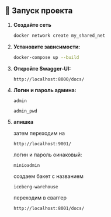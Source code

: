 ## 🚀 Запуск проекта  

1. **Создайте сеть**
   ```bash
   docker network create my_shared_net
   ```

2. **Установите зависимости:**  
   ```bash
   docker-compose up --build
   ```
3. **Откройте Swagger-UI:**  
   ```
   http://localhost:8000/docs/
   ```
4. **Логин и пароль админа:**  
   ```
   admin
   ```
   ```
   admin_pwd
   ```
5. **апишка**

   затем переходим на
   ```
   http://localhost:9001/
   ```
   логин и пароль оинаковый:
   ```
   minioadmin
   ```
   создаем бакет с названием 
   ```
   iceberg-warehouse
   ```
   переходим в сваггер
   ```
   http://localhost:8001/docs/
   ```
